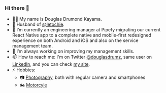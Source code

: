 ### Hi there 👋

- 👨‍💻 My name is Douglas Drumond Kayama.
- 💑 Husband of [@letochie](https://github.com/letochie).
- 🔭 I’m currently an engineering manager at Pipefy migrating our current React Native app to a complete native and mobile-first redesigned experience on both Android and iOS and also on the service management team.
- 🌱 I’m always working on improving my management skills.
- 📫 How to reach me: 
    I'm on Twitter [@douglasdrumz](https://twitter.com/douglasdrumz), same user on [LinkedIn](https://www.linkedin.com/in/douglasdrumz), and you can check [my site](https://www.cafelinear.com).
- ⚡ Hobbies:
    - 📷 [Photography](https://flickr.com/photos/douglasdrumz), both with regular camera and smartphones
    - 🏍️ [Motorcyle](https://www.instagram.com/michikomoto)


<!--
**douglasdrumz/douglasdrumz** is a ✨ _special_ ✨ repository because its `README.md` (this file) appears on your GitHub profile.

Here are some ideas to get you started:

- 🔭 I’m currently working on ...
- 🌱 I’m currently learning ...
- 👯 I’m looking to collaborate on ...
- 🤔 I’m looking for help with ...
- 💬 Ask me about ...
- 📫 How to reach me: ...
- 😄 Pronouns: ...
- ⚡ Fun fact: ...
-->
